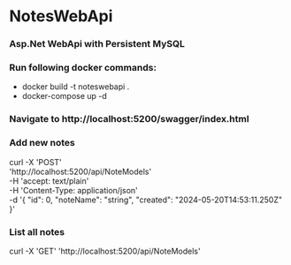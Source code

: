 # NotesWebApi
### Asp.Net WebApi with Persistent MySQL 
### Run following docker commands:
- docker build -t noteswebapi .
- docker-compose up -d
### Navigate to http://localhost:5200/swagger/index.html
### Add new notes
curl -X 'POST' \
  'http://localhost:5200/api/NoteModels' \
  -H 'accept: text/plain' \
  -H 'Content-Type: application/json' \
  -d '{
  "id": 0,
  "noteName": "string",
  "created": "2024-05-20T14:53:11.250Z"
}'
### List all notes
curl -X 'GET' 'http://localhost:5200/api/NoteModels'
